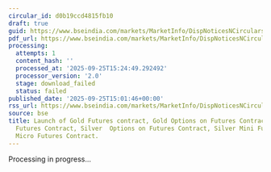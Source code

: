 ```yaml
---
circular_id: d0b19ccd4815fb10
draft: true
guid: https://www.bseindia.com/markets/MarketInfo/DispNoticesNCirculars.aspx?Noticeid={A1E33F73-DBB9-44BE-9BDC-BE1B96724163}&noticeno=20250925-57&dt=09/25/2025&icount=57&totcount=59&flag=0
pdf_url: https://www.bseindia.com/markets/MarketInfo/DispNoticesNCirculars.aspx?Noticeid={A1E33F73-DBB9-44BE-9BDC-BE1B96724163}&noticeno=20250925-57&dt=09/25/2025&icount=57&totcount=59&flag=0
processing:
  attempts: 1
  content_hash: ''
  processed_at: '2025-09-25T15:24:49.292492'
  processor_version: '2.0'
  stage: download_failed
  status: failed
published_date: '2025-09-25T15:01:46+00:00'
rss_url: https://www.bseindia.com/markets/MarketInfo/DispNoticesNCirculars.aspx?Noticeid={A1E33F73-DBB9-44BE-9BDC-BE1B96724163}&noticeno=20250925-57&dt=09/25/2025&icount=57&totcount=59&flag=0
source: bse
title: Launch of Gold Futures contract, Gold Options on Futures Contract, Gold Mini
  Futures Contract, Silver  Options on Futures Contract, Silver Mini Futures and Silver
  Micro Futures Contract.
---
```


Processing in progress...